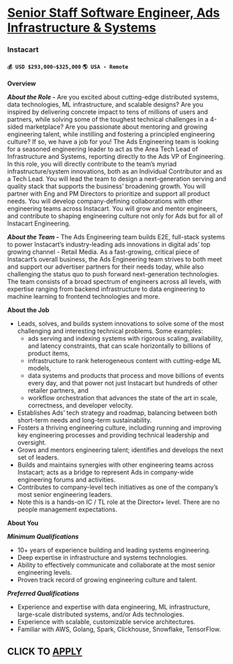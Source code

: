 # [Senior Staff Software Engineer, Ads Infrastructure & Systems](https://www.remotewlb.com/apply/senior-staff-software-engineer-ads-infrastructure-systems)  
### Instacart  
#### `💰 USD $293,000~$325,000` `🌎 USA - Remote`  

**Overview**

**_About the Role -_** Are you excited about cutting-edge distributed systems, data technologies, ML infrastructure, and scalable designs? Are you inspired by delivering concrete impact to tens of millions of users and partners, while solving some of the toughest technical challenges in a 4-sided marketplace? Are you passionate about mentoring and growing engineering talent, while instilling and fostering a principled engineering culture? If so, we have a job for you! The Ads Engineering team is looking for a seasoned engineering leader to act as the Area Tech Lead of Infrastructure and Systems, reporting directly to the Ads VP of Engineering. In this role, you will directly contribute to the team’s myriad infrastructure/system innovations, both as an Individual Contributor and as a Tech Lead. You will lead the team to design a next-generation serving and quality stack that supports the business’ broadening growth. You will partner with Eng and PM Directors to prioritize and support
all product needs. You will develop company-defining collaborations with other engineering teams across Instacart. You will grow and mentor engineers, and contribute to shaping engineering culture not only for Ads but for all of Instacart Engineering.

**_About the Team -_** The Ads Engineering team builds E2E, full-stack systems to power Instacart’s industry-leading ads innovations in digital ads’ top growing channel - Retail Media. As a fast-growing, critical piece of Instacart’s overall business, the Ads Engineering team strives to both meet and support our advertiser partners for their needs today, while also challenging the status quo to push forward next-generation technologies. The team consists of a broad spectrum of engineers across all levels, with expertise ranging from backend infrastructure to data engineering to machine learning to frontend technologies and more.

**About the Job**

  * Leads, solves, and builds system innovations to solve some of the most challenging and interesting technical problems. Some examples:
    * ads serving and indexing systems with rigorous scaling, availability, and latency constraints, that can scale horizontally to billions of product items,
    * infrastructure to rank heterogeneous content with cutting-edge ML models,
    * data systems and products that process and move billions of events every day, and that power not just Instacart but hundreds of other retailer partners, and
    * workflow orchestration that advances the state of the art in scale, correctness, and developer velocity.
  * Establishes Ads’ tech strategy and roadmap, balancing between both short-term needs and long-term sustainability.
  * Fosters a thriving engineering culture, including running and improving key engineering processes and providing technical leadership and oversight.
  * Grows and mentors engineering talent; identifies and develops the next set of leaders.
  * Builds and maintains synergies with other engineering teams across Instacart; acts as a bridge to represent Ads in company-wide engineering forums and activities.
  * Contributes to company-level tech initiatives as one of the company’s most senior engineering leaders.
  * Note this is a hands-on IC / TL role at the Director+ level. There are no people management expectations.

**About You**

**_Minimum Qualifications_**

  * 10+ years of experience building and leading systems engineering.
  * Deep expertise in infrastructure and systems technologies.
  * Ability to effectively communicate and collaborate at the most senior engineering levels.
  * Proven track record of growing engineering culture and talent.

**_Preferred Qualifications_**

  * Experience and expertise with data engineering, ML infrastructure, large-scale distributed systems, and/or Ads technologies.
  * Experience with scalable, customizable service architectures.
  * Familiar with AWS, Golang, Spark, Clickhouse, Snowflake, TensorFlow.

  
## CLICK TO [APPLY](https://www.remotewlb.com/apply/senior-staff-software-engineer-ads-infrastructure-systems)

